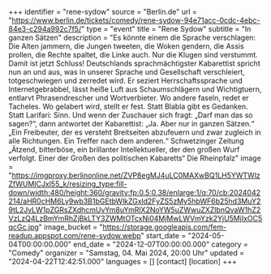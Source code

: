 +++
identifier = "rene-sydow"
source = "Berlin.de"
url = "https://www.berlin.de/tickets/comedy/rene-sydow-94e71acc-0cdc-4ebc-84e3-c294a992c7f5/"
type = "event"
title = "Rene Sydow"
subtitle = "In ganzen Sätzen"
description = "Es könnte einem die Sprache verschlagen: Die Alten jammern, die Jungen tweeten, die Woken gendern, die Assis prollen, die Rechte spaltet, die Linke auch. Nur die Klugen sind verstummt. Damit ist jetzt Schluss!
Deutschlands sprachmächtigster Kabarettist spricht nun an und aus, was in unserer Sprache und Gesellschaft verschleiert, totgeschwiegen und zerredet wird. Er seziert Herrschaftssprache und Internetgebrabbel, lässt heiße Luft aus Schaumschlägern und Wichtigtuern, entlarvt Phrasendrescher und Wortverbieter. Wo andere faseln, redet er Tacheles. Wo gelabert wird, stellt er fest. Statt Blabla gibt es Gedanken. Statt Larifari: Sinn.
Und wenn der Zuschauer sich fragt: „Darf man das so sagen?“, dann antwortet der Kabarettist: „Ja. Aber nur in ganzen Sätzen.“
„Ein Freibeuter, der es versteht Breitseiten abzufeuern und zwar zugleich in alle Richtungen. Ein Treffer nach dem anderen.“
Schwetzinger Zeitung
„Ätzend, bitterböse, ein brillanter Intellektueller, der den großen Wurf verfolgt. Einer der Großen des politischen Kabaretts“
Die Rheinpfalz"
image = "https://imgproxy.berlinonline.net/ZVP8egMJ4uLC0MAXwBQ1LH5YWTWlzZfWUMICJxl55_k/resizing_type:fill-down/width:480/height:360/gravity:fp:0.5:0.38/enlarge:1/q:70/cb:2024042214/aHR0cHM6Ly9wb3B1bGEtbWlkZGxld2FyZS5zMy5hbWF6b25hd3MuY29tL2JvLW1pZGRsZXdhcmUvYm8uYmRlX2NoYW5uZWwuZXZlbnQvaW1hZ2VzLzQ4LzBmYmRhZjBkLTY3ZWMtOTcxNi04MjMwLWVmYzk2YjU5MjIxOC5qcGc.jpg"
image_bucket = "https://storage.googleapis.com/fem-readup.appspot.com/rene-sydow.webp"
start_date = "2024-05-04T00:00:00.000"
end_date = "2024-12-07T00:00:00.000"
category = "Comedy"
organizer = "Samstag, 04. Mai 2024, 20:00 Uhr"
updated = "2024-04-22T12:42:51.000"
languages = []
[contact]
[location]
+++